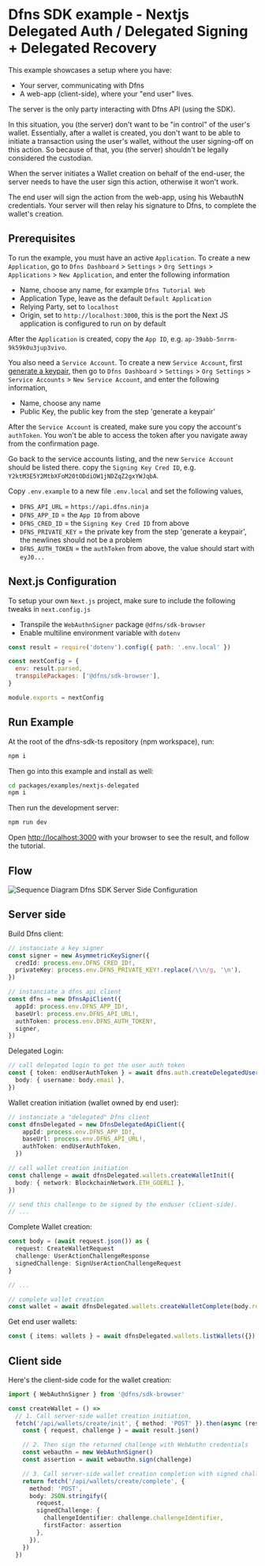 # Dfns SDK example - Nextjs Delegated Auth / Delegated Signing + Delegated Recovery

This example showcases a setup where you have:

- Your server, communicating with Dfns
- A web-app (client-side), where your "end user" lives.

The server is the only party interacting with Dfns API (using the SDK).

In this situation, you (the server) don't want to be "in control" of the user's wallet. Essentially, after a wallet is created, you don't want to be able to initiate a transaction using the user's wallet, without the user signing-off on this action. So because of that, you (the server) shouldn't be legally considered the custodian.

When the server initiates a Wallet creation on behalf of the end-user, the server needs to have the user sign this action, otherwise it won't work.

The end user will sign the action from the web-app, using his WebauthN credentials. Your server will then relay his signature to Dfns, to complete the wallet's creation.

## Prerequisites

To run the example, you must have an active `Application`. To create a new `Application`, go to `Dfns Dashboard` > `Settings` > `Org Settings` > `Applications` > `New Application`, and enter the following information

- Name, choose any name, for example `Dfns Tutorial Web`
- Application Type, leave as the default `Default Application`
- Relying Party, set to `localhost`
- Origin, set to `http://localhost:3000`, this is the port the Next JS application is configured to run on by default

After the `Application` is created, copy the `App ID`, e.g. `ap-39abb-5nrrm-9k59k0u3jup3vivo`.

You also need a `Service Account`. To create a new `Service Account`, first [generate a keypair](https://docs.dfns.co/dfns-docs/advanced-topics/authentication/credentials/generate-a-key-pair), then go to `Dfns Dashboard` > `Settings` > `Org Settings` > `Service Accounts` > `New Service Account`, and enter the following information,

* Name, choose any name
* Public Key, the public key from the step 'generate a keypair'

After the `Service Account` is created, make sure you copy the account's `authToken`. You won't be able to access the token after you navigate away from the confirmation page.

Go back to the service accounts listing, and the new `Service Account` should be listed there. copy the `Signing Key Cred ID`, e.g. `Y2ktM3E5Y2MtbXFoM20tODdiOW1jNDZqZ2gxYWJqbA`.

Copy `.env.example` to a new file `.env.local` and set the following values,

* `DFNS_API_URL` = `https://api.dfns.ninja`
* `DFNS_APP_ID` = the `App ID` from above
* `DFNS_CRED_ID` = the `Signing Key Cred ID` from above
* `DFNS_PRIVATE_KEY` = the private key from the step 'generate a keypair', the newlines should not be a problem
* `DFNS_AUTH_TOKEN` = the `authToken` from above, the value should start with `eyJ0...`

## Next.js Configuration

To setup your own `Next.js` project, make sure to include the following tweaks in `next.config.js`

* Transpile the `WebAuthnSigner` package `@dfns/sdk-browser`
* Enable multiline environment variable with `dotenv`

```javascript
const result = require('dotenv').config({ path: '.env.local' })

const nextConfig = {
  env: result.parsed,
  transpilePackages: ['@dfns/sdk-browser'],
}

module.exports = nextConfig
```

## Run Example

At the root of the dfns-sdk-ts repository (npm workspace), run:
```bash
npm i
```

Then go into this example and install as well:
```bash
cd packages/examples/nextjs-delegated
npm i
```

Then run the development server:
```bash
npm run dev
```

Open [http://localhost:3000](http://localhost:3000) with your browser to see the result, and follow the tutorial.

## Flow

![Sequence Diagram Dfns SDK Server Side Configuration](../../../assets/Dfns_Delegated_Signing_Configuration.png)

## Server side

Build Dfns client:

```ts
// instanciate a key signer
const signer = new AsymmetricKeySigner({
  credId: process.env.DFNS_CRED_ID!,
  privateKey: process.env.DFNS_PRIVATE_KEY!.replace(/\\n/g, '\n'),
})

// instanciate a dfns api client
const dfns = new DfnsApiClient({
  appId: process.env.DFNS_APP_ID!,
  baseUrl: process.env.DFNS_API_URL!,
  authToken: process.env.DFNS_AUTH_TOKEN!,
  signer,
})
```

Delegated Login:

```ts
// call delegated login to get the user auth token
const { token: endUserAuthToken } = await dfns.auth.createDelegatedUserLogin({
  body: { username: body.email },
})
```

Wallet creation initiation (wallet owned by end user):

```ts
// instanciate a "delegated" Dfns client
const dfnsDelegated = new DfnsDelegatedApiClient({
    appId: process.env.DFNS_APP_ID!,
    baseUrl: process.env.DFNS_API_URL!,
    authToken: endUserAuthToken,
  })

// call wallet creation initiation
const challenge = await dfnsDelegated.wallets.createWalletInit({
  body: { network: BlockchainNetwork.ETH_GOERLI },
})

// send this challenge to be signed by the enduser (client-side).
// ...
```

Complete Wallet creation:

```ts
const body = (await request.json()) as {
  request: CreateWalletRequest
  challenge: UserActionChallengeResponse
  signedChallenge: SignUserActionChallengeRequest
}

// ...

// complete wallet creation
const wallet = await dfnsDelegated.wallets.createWalletComplete(body.request, body.signedChallenge)
```


Get end user wallets:

```ts
const { items: wallets } = await dfnsDelegated.wallets.listWallets({})
```

## Client side

Here's the client-side code for the wallet creation:

```ts
import { WebAuthnSigner } from '@dfns/sdk-browser'

const createWallet = () =>
  // 1. Call server-side wallet creation initiation,
  fetch('/api/wallets/create/init', { method: 'POST' }).then(async (result) => {
    const { request, challenge } = await result.json()

    // 2. Then sign the returned challenge with WebAuthn credentials
    const webauthn = new WebAuthnSigner()
    const assertion = await webauthn.sign(challenge)

    // 3. Call server-side wallet creation completion with signed challenge
    return fetch('/api/wallets/create/complete', {
      method: 'POST',
      body: JSON.stringify({
        request,
        signedChallenge: {
          challengeIdentifier: challenge.challengeIdentifier,
          firstFactor: assertion
        },
      }),
    })
  })
```
